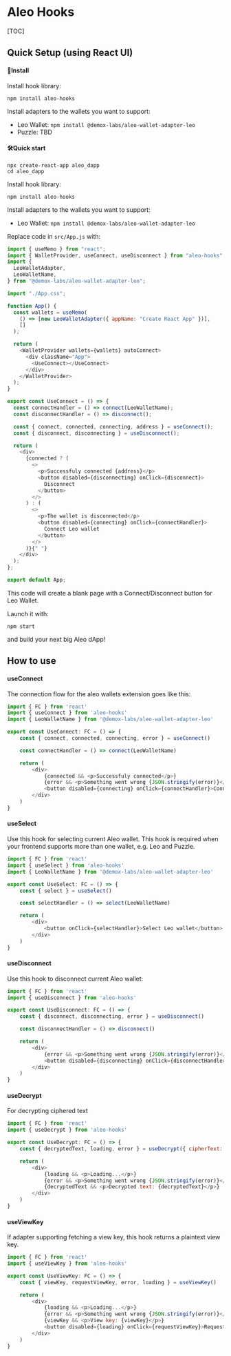 
# Aleo Hooks

[TOC]

## Quick Setup (using React UI)

#### 📲Install

Install hook library:

`npm install aleo-hooks`

Install adapters to the wallets you want to support:

- Leo Wallet: `npm install @demox-labs/aleo-wallet-adapter-leo`
- Puzzle: TBD

#### 🛠️Quick start


```
npx create-react-app aleo_dapp 
cd aleo_dapp
```

Install hook library:

`npm install aleo-hooks`

Install adapters to the wallets you want to support:

- Leo Wallet: `npm install @demox-labs/aleo-wallet-adapter-leo`

Replace code in `src/App.js` with:

```javascript
import { useMemo } from "react";
import { WalletProvider, useConnect, useDisconnect } from "aleo-hooks";
import {
  LeoWalletAdapter,
  LeoWalletName,
} from "@demox-labs/aleo-wallet-adapter-leo";

import "./App.css";

function App() {
  const wallets = useMemo(
    () => [new LeoWalletAdapter({ appName: "Create React App" })],
    []
  );

  return (
    <WalletProvider wallets={wallets} autoConnect>
      <div className="App">
        <UseConnect></UseConnect>
      </div>
    </WalletProvider>
  );
}

export const UseConnect = () => {
  const connectHandler = () => connect(LeoWalletName);
  const disconnectHandler = () => disconnect();

  const { connect, connected, connecting, address } = useConnect();
  const { disconnect, disconnecting } = useDisconnect();

  return (
    <div>
      {connected ? (
        <>
          <p>Successfuly connected {address}</p>
          <button disabled={disconnecting} onClick={disconnect}>
            Disconnect
          </button>
        </>
      ) : (
        <>
          <p>The wallet is disconnected</p>
          <button disabled={connecting} onClick={connectHandler}>
            Connect Leo wallet
          </button>
        </>
      )}{" "}
    </div>
  );
};

export default App;

```

This code will create a blank page with a Connect/Disconnect button for Leo Wallet.

Launch it with:

`npm start`

and build your next big Aleo dApp!

## How to use

#### useConnect

The connection flow for the aleo wallets extension goes like this:

```javascript
import { FC } from 'react'
import { useConnect } from 'aleo-hooks'
import { LeoWalletName } from '@demox-labs/aleo-wallet-adapter-leo'

export const UseConnect: FC = () => {
    const { connect, connected, connecting, error } = useConnect()

    const connectHandler = () => connect(LeoWalletName)

    return (
        <div>
            {connected && <p>Successfuly connected</p>}
            {error && <p>Something went wrong {JSON.stringify(error)}</p>}
            <button disabled={connecting} onClick={connectHandler}>Connect aleo wallet</button>
        </div>
    )
}
```

#### useSelect

Use this hook for selecting current Aleo wallet. This hook is required when your frontend supports more than one wallet, e.g. Leo and Puzzle. 

```javascript
import { FC } from 'react'
import { useSelect } from 'aleo-hooks'
import { LeoWalletName } from '@demox-labs/aleo-wallet-adapter-leo'

export const UseSelect: FC = () => {
    const { select } = useSelect()

    const selectHandler = () => select(LeoWalletName)

    return (
        <div>
            <button onClick={selectHandler}>Select Leo wallet</button>
        </div>
    )
}
``` 

#### useDisconnect

Use this hook to disconnect current Aleo wallet:

```javascript
import { FC } from 'react'
import { useDisconnect } from 'aleo-hooks'

export const UseDisconnect: FC = () => {
    const { disconnect, disconnecting, error } = useDisconnect()

    const disconnectHandler = () => disconnect()

    return (
        <div>
            {error && <p>Something went wrong {JSON.stringify(error)}</p>}
            <button disabled={disconnecting} onClick={disconnectHandler}>disconnect</button>
        </div>
    )
}
```

#### useDecrypt

For decrypting ciphered text

```javascript
import { FC } from 'react'
import { useDecrypt } from 'aleo-hooks'

export const UseDecrypt: FC = () => {
    const { decryptedText, loading, error } = useDecrypt({ cipherText: 'ciphertext1qgqtzwpwj2r0rw0md3zxlnnj9h7azun02f6tdm27u8ywxcsuw4pssp7xsp7edm749l4pd9s47wksc475dkhmjnl7yrzzylgnfyx2kfwkpqlsynj2' })

    return (
        <div>
            {loading && <p>Loading...</p>}
            {error && <p>Something went wrong {JSON.stringify(error)}</p>}
            {decryptedText && <p>Decrypted text: {decryptedText}</p>}
        </div>
    )
}
```

#### useViewKey

If adapter supporting fetching a view key, this hook returns a plaintext view key. 

```javascript
import { FC } from 'react'
import { useViewKey } from 'aleo-hooks'

export const UseViewKey: FC = () => {
    const { viewKey, requestViewKey, error, loading } = useViewKey()

    return (
        <div>
            {loading && <p>Loading...</p>}
            {error && <p>Something went wrong {JSON.stringify(error)}</p>}
            {viewKey && <p>View key: {viewKey}</p>}
            <button disabled={loading} onClick={requestViewKey}>Request view key</button>
        </div>
    )
}
```

